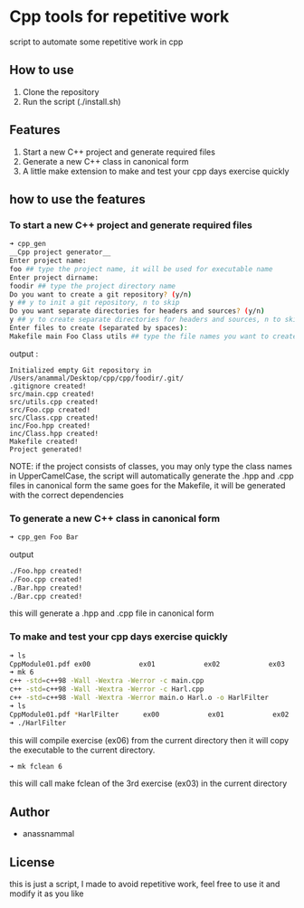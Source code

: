 # Cpp tools for repetitive work
script to automate some repetitive work in cpp
## How to use
1. Clone the repository
2. Run the script (./install.sh)

## Features
1. Start a new C++ project and generate required files
2. Generate a new C++ class in canonical form
3. A little make extension to make and test your cpp days exercise quickly

## how to use the features

### To start a new C++ project and generate required files
```bash
➜ cpp_gen
__Cpp project generator__
Enter project name:
foo ## type the project name, it will be used for executable name
Enter project dirname:
foodir ## type the project directory name
Do you want to create a git repository? (y/n)
y ## y to init a git repository, n to skip
Do you want separate directories for headers and sources? (y/n)
y ## y to create separate directories for headers and sources, n to skip
Enter files to create (separated by spaces):
Makefile main Foo Class utils ## type the file names you want to create (class names in UpperCamelCase)
```
output :
```
Initialized empty Git repository in /Users/anammal/Desktop/cpp/cpp/foodir/.git/
.gitignore created!
src/main.cpp created!
src/utils.cpp created!
src/Foo.cpp created!
src/Class.cpp created!
inc/Foo.hpp created!
inc/Class.hpp created!
Makefile created!
Project generated!
```
NOTE: if the project consists of classes, you may only type the class names in UpperCamelCase, the script will automatically generate the .hpp and .cpp files in canonical form
the same goes for the Makefile, it will be generated with the correct dependencies

### To generate a new C++ class in canonical form
```bash
➜ cpp_gen Foo Bar
```
output
```bash
./Foo.hpp created!
./Foo.cpp created!
./Bar.hpp created!
./Bar.cpp created!
```
this will generate a .hpp and .cpp file in canonical form

### To make and test your cpp days exercise quickly
```bash
➜ ls
CppModule01.pdf ex00            ex01            ex02            ex03            ex04            ex05            ex06
➜ mk 6
c++ -std=c++98 -Wall -Wextra -Werror -c main.cpp
c++ -std=c++98 -Wall -Wextra -Werror -c Harl.cpp
c++ -std=c++98 -Wall -Wextra -Werror main.o Harl.o -o HarlFilter
➜ ls
CppModule01.pdf *HarlFilter      ex00            ex01            ex02            ex03            ex04            ex05            ex06
➜ ./HarlFilter
```
this will compile exercise (ex06) from the current directory
then it will copy the executable to the current directory.

```bash
➜ mk fclean 6
```
this will call make fclean of the 3rd exercise (ex03) in the current directory

## Author
- anassnammal

## License
this is just a script, I made to avoid repetitive work, feel free to use it and modify it as you like
